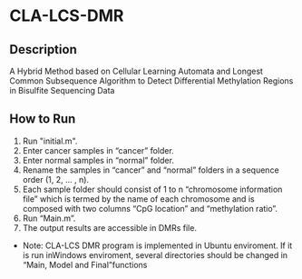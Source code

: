 # CLA-LCS-DMR

## Description
A Hybrid Method based on Cellular Learning Automata and Longest Common Subsequence Algorithm to Detect Differential Methylation Regions in Bisulfite Sequencing Data

## How to Run
1) Run "initial.m".
2) Enter cancer samples in “cancer” folder. 
3) Enter normal samples in “normal” folder. 
4) Rename the samples in “cancer” and “normal” folders in a sequence order (1, 2, ... , n).
5) Each sample folder should consist of 1 to n “chromosome information file” which is termed by the name of each chromosome and is composed with two columns “CpG location” and “methylation ratio”. 
6) Run “Main.m”.
7) The output results are accessible in DMRs file.
* Note:  CLA-LCS   DMR   program   is   implemented   in   Ubuntu   enviroment.   If   it   is   run   inWindows enviroment, several directories  should be changed in “Main, Model and  Final”functions
